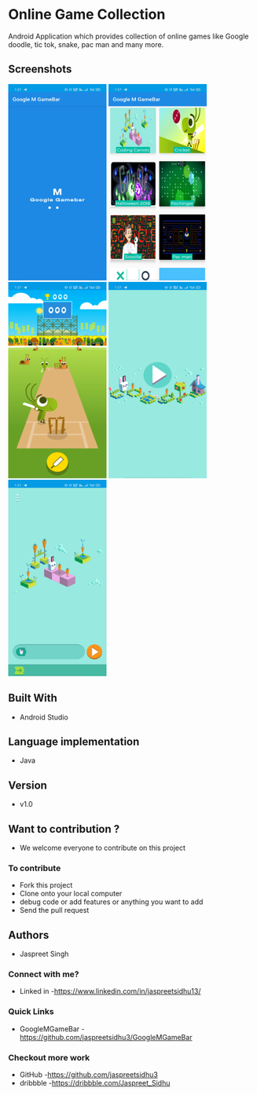 # Online Game Collection

Android Application which provides collection of online games like Google doodle, tic tok, snake, pac man and many more.


## Screenshots
<span>
<img src="Screenshot/a (1).jpg" width=200 height=400 />
<img src="Screenshot/a (2).jpg" width=200 height=400 />
<img src="Screenshot/a (3).jpg" width=200 height=400 />
<img src="Screenshot/a (4).jpg" width=200 height=400 />
<img src="Screenshot/a (5).jpg" width=200 height=400 />
</span>


## Built With

* Android Studio

## Language implementation
* Java


## Version
* v1.0

## Want to contribution ?
* We welcome everyone to contribute on this project
### To contribute
* Fork this project
* Clone onto your local computer
* debug code or add features or anything you want to add
* Send the pull request


## Authors
* Jaspreet Singh </br>
### Connect with me?
* Linked in -https://www.linkedin.com/in/jaspreetsidhu13/

### Quick Links
* GoogleMGameBar -https://github.com/jaspreetsidhu3/GoogleMGameBar

### Checkout more work
* GitHub -https://github.com/jaspreetsidhu3 </br>
* dribbble -https://dribbble.com/Jaspreet_Sidhu
